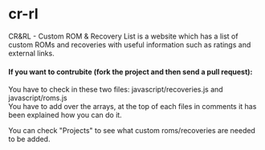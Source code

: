 # cr-rl
CR&amp;RL - Custom ROM &amp; Recovery List is a website which has a list of custom ROMs and recoveries with useful information such as ratings and external links.

#### If you want to contrubite (fork the project and then send a pull request):
You have to check in these two files: javascript/recoveries.js and javascript/roms.js<br>
You have to add over the arrays, at the top of each files in comments it has been explained how you can do it.

You can check "Projects" to see what custom roms/recoveries are needed to be added.
